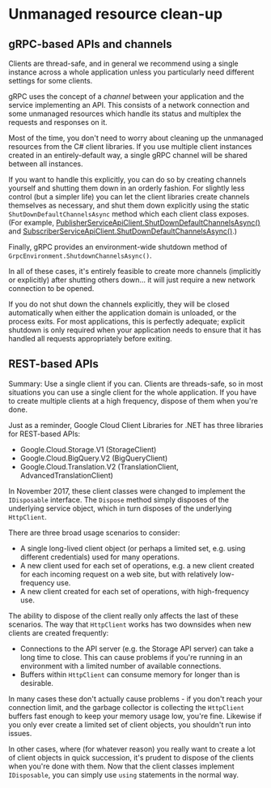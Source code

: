 # Unmanaged resource clean-up

## gRPC-based APIs and channels

Clients are thread-safe, and in general we recommend using a single
instance across a whole application unless you particularly need
different settings for some clients.

gRPC uses the concept of a *channel* between your application
and the service implementing an API. This consists of a network
connection and some unmanaged resources which handle its status and
multiplex the requests and responses on it.

Most of the time, you don't need to worry about cleaning up the
unmanaged resources from the C# client libraries. If you use
multiple client instances created in an entirely-default way, a
single gRPC channel will be shared between all instances.

If you want to handle this explicitly, you can do so by creating
channels yourself and shutting them down in an orderly fashion. For
slightly less control (but a simpler life) you can let the client
libraries create channels themselves as necessary, and shut them
down explicitly using the static `ShutDownDefaultChannelsAsync`
method which each client class exposes. (For example,
[PublisherServiceApiClient.ShutDownDefaultChannelsAsync()](xref:Google.Cloud.PubSub.V1.PublisherServiceApiClient#Google_Cloud_PubSub_V1_PublisherServiceApiClient_ShutDownDefaultChannelsAsync) and
[SubscriberServiceApiClient.ShutDownDefaultChannelsAsync()](xref:Google.Cloud.PubSub.V1.SubscriberServiceApiClient#Google_Cloud_PubSub_V1_SubscriberServiceApiClient_ShutDownDefaultChannelsAsync).)

Finally, gRPC provides an environment-wide shutdown method of `GrpcEnvironment.ShutdownChannelsAsync()`.

In all of these cases, it's entirely feasible to create more channels (implicitly or explicitly)
after shutting others down... it will just require a new network connection to be opened.

If you do not shut down the channels explicitly, they will be closed automatically
when either the application domain is unloaded, or the process exits. For most applications, this is
perfectly adequate; explicit shutdown is only required when your application needs to ensure that
it has handled all requests appropriately before exiting.

## REST-based APIs

Summary: Use a single client if you can. Clients are threads-safe,
so in most situations you can use a single client for the whole
application. If you have to create multiple clients at a high
frequency, dispose of them when you're done.

Just as a reminder, Google Cloud Client Libraries for .NET has three
libraries for REST-based APIs:

- Google.Cloud.Storage.V1 (StorageClient)
- Google.Cloud.BigQuery.V2 (BigQueryClient)
- Google.Cloud.Translation.V2 (TranslationClient, AdvancedTranslationClient)

In November 2017, these client classes were changed to implement the
`IDisposable` interface. The `Dispose` method simply disposes of the
underlying service object, which in turn disposes of the underlying
`HttpClient`.

There are three broad usage scenarios to consider:

- A single long-lived client object (or perhaps a limited set,
  e.g. using different credentials) used for many operations.
- A new client used for each set of operations, e.g. a new client
  created for each incoming request on a web site, but with relatively
  low-frequency use.
- A new client created for each set of operations, with high-frequency
  use.
  
The ability to dispose of the client really only affects the last of
these scenarios. The way that `HttpClient` works has two downsides
when new clients are created frequently:

- Connections to the API server (e.g. the Storage API server) can
  take a long time to close. This can cause problems if you're running
  in an environment with a limited number of available connections.
- Buffers within `HttpClient` can consume memory for longer than is
  desirable.
  
In many cases these don't actually cause problems - if you don't
reach your connection limit, and the garbage collector is collecting
the `HttpClient` buffers fast enough to keep your memory usage low,
you're fine. Likewise if you only ever create a limited set of
client objects, you shouldn't run into issues.

In other cases, where (for whatever reason) you really want to
create a lot of client objects in quick succession, it's prudent to
dispose of the clients when you're done with them. Now that the
client classes implement `IDisposable`, you can simply use `using`
statements in the normal way.
